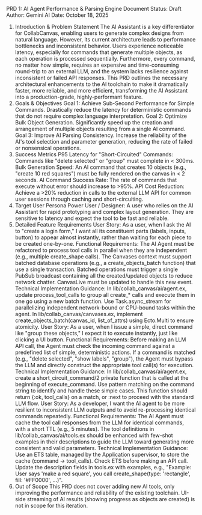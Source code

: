PRD 1: AI Agent Performance & Parsing Engine
Document Status: Draft
Author: Gemini AI
Date: October 18, 2025
1. Introduction & Problem Statement
The AI Assistant is a key differentiator for CollabCanvas, enabling users to generate complex designs from natural language. However, its current architecture leads to performance bottlenecks and inconsistent behavior. Users experience noticeable latency, especially for commands that generate multiple objects, as each operation is processed sequentially. Furthermore, every command, no matter how simple, requires an expensive and time-consuming round-trip to an external LLM, and the system lacks resilience against inconsistent or failed API responses.
This PRD outlines the necessary architectural enhancements to the AI toolchain to make it dramatically faster, more reliable, and more efficient, transforming the AI Assistant into a production-grade, highly-performant feature.
2. Goals & Objectives
Goal 1: Achieve Sub-Second Performance for Simple Commands. Drastically reduce the latency for deterministic commands that do not require complex language interpretation.
Goal 2: Optimize Bulk Object Generation. Significantly speed up the creation and arrangement of multiple objects resulting from a single AI command.
Goal 3: Improve AI Parsing Consistency. Increase the reliability of the AI's tool selection and parameter generation, reducing the rate of failed or nonsensical operations.
3. Success Metrics
P95 Latency for "Short-Circuited" Commands: Commands like "delete selected" or "group" must complete in < 300ms.
Bulk Generation Speed: An AI command that creates 10 objects (e.g., "create 10 red squares") must be fully rendered on the canvas in < 2 seconds.
AI Command Success Rate: The rate of commands that execute without error should increase to >95%.
API Cost Reduction: Achieve a >20% reduction in calls to the external LLM API for common user sessions through caching and short-circuiting.
4. Target User Persona
Power User / Designer: A user who relies on the AI Assistant for rapid prototyping and complex layout generation. They are sensitive to latency and expect the tool to be fast and reliable.
5. Detailed Feature Requirements
User Story: As a user, when I ask the AI to "create a login form," I want all its constituent parts (labels, inputs, button) to appear almost instantly, rather than waiting for each piece to be created one-by-one.
Functional Requirements:
The AI Agent must be refactored to process tool calls in parallel when they are independent (e.g., multiple create_shape calls).
The Canvases context must support batched database operations (e.g., a create_objects_batch function) that use a single transaction.
Batched operations must trigger a single PubSub broadcast containing all the created/updated objects to reduce network chatter. CanvasLive must be updated to handle this new event.
Technical Implementation Guidance:
In lib/collab_canvas/ai/agent.ex, update process_tool_calls to group all create_* calls and execute them in one go using a new batch function.
Use Task.async_stream for parallelizing independent network-bound or CPU-bound tasks within the agent.
In lib/collab_canvas/canvases.ex, implement create_objects_batch(canvas_id, list_of_attrs) using Ecto.Multi to ensure atomicity.
User Story: As a user, when I issue a simple, direct command like "group these objects," I expect it to execute instantly, just like clicking a UI button.
Functional Requirements:
Before making an LLM API call, the Agent must check the incoming command against a predefined list of simple, deterministic actions.
If a command is matched (e.g., "delete selected", "show labels", "group"), the Agent must bypass the LLM and directly construct the appropriate tool call(s) for execution.
Technical Implementation Guidance:
In lib/collab_canvas/ai/agent.ex, create a short_circuit_command/2 private function that is called at the beginning of execute_command.
Use pattern matching on the command string to identify and handle these simple cases.
This function should return {:ok, tool_calls} on a match, or :next to proceed with the standard LLM flow.
User Story: As a developer, I want the AI agent to be more resilient to inconsistent LLM outputs and to avoid re-processing identical commands repeatedly.
Functional Requirements:
The AI Agent must cache the tool call responses from the LLM for identical commands, with a short TTL (e.g., 5 minutes).
The tool definitions in lib/collab_canvas/ai/tools.ex should be enhanced with few-shot examples in their descriptions to guide the LLM toward generating more consistent and valid parameters.
Technical Implementation Guidance:
Use an ETS table, managed by the Application supervisor, to store the cache (command -> tool_calls). Check ETS before making an API call.
Update the description fields in tools.ex with examples, e.g., "Example: User says 'make a red square', you call create_shape(type: 'rectangle', fill: '#FF0000', ...)".
6. Out of Scope
This PRD does not cover adding new AI tools, only improving the performance and reliability of the existing toolchain.
UI-side streaming of AI results (showing progress as objects are created) is not in scope for this iteration.

